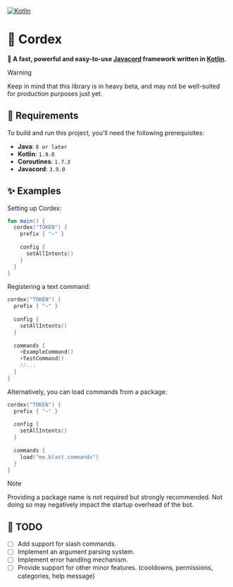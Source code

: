 [![Kotlin](https://img.shields.io/badge/Kotlin-1.9.0-blue.svg?style=flat&logo=kotlin)](https://kotlinlang.org)

# 🧩 Cordex

**🚀 A fast, powerful and easy-to-use [Javacord](https://javacord.org/) framework written in [Kotlin](https://kotlinlang.org/).**

> [!WARNING]
> Keep in mind that this library is in heavy beta, and may not be well-suited for production purposes just yet.

## 🔌 Requirements

To build and run this project, you'll need the following prerequisites:

- **Java**: `8 or later`
- **Kotlin**: `1.9.0`
- **Coroutines**: `1.7.3`
- **Javacord**: `3.9.0`

## ✨ Examples

Setting up Cordex:

```kt
fun main() {
  cordex("TOKEN") {
    prefix { "~" }
    
    config {
      setAllIntents()
    }
  }
}
```
Registering a text command:

```kt
cordex("TOKEN") {
  prefix { "~" }
  
  config {
    setAllIntents()
  }
  
  commands {
    +ExampleCommand()
    +TestCommand()
    //...
  }
}
```

Alternatively, you can load commands from a package:

```kt
cordex("TOKEN") {
  prefix { "~" }
  
  config {
    setAllIntents()
  }
  
  commands {
    load("me.blast.commands")
  }
}
```

> [!NOTE]
> Providing a package name is not required but strongly recommended. Not doing so may negatively impact the startup overhead of the bot.

## 📝 TODO
- [ ] Add support for slash commands.
- [ ] Implement an argument parsing system.
- [ ] Implement error handling mechanism.
- [ ] Provide support for other minor features. (cooldowns, permissions, categories, help message)